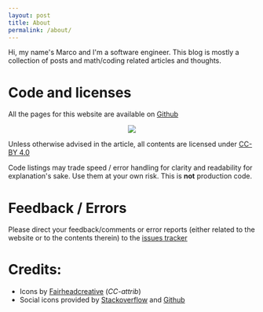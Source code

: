 ```yaml
---
layout: post
title: About
permalink: /about/
---
```


Hi, my name's Marco and I'm a software engineer. This blog is mostly a collection
of posts and math/coding related articles and thoughts.

Code and licenses
=================

All the pages for this website are available on [Github](https://github.com/marcodiiga/marcodiiga.github.io)

<center>
<a href="http://creativecommons.org/licenses/by/4.0/" alt="CC-BY 4.0"><img src="https://licensebuttons.net/l/by/4.0/88x31.png"/></a>
</center>

Unless otherwise advised in the article, all contents are licensed under
[CC-BY 4.0](http://creativecommons.org/licenses/by/4.0/)

Code listings may trade speed / error handling for clarity and readability for explanation's sake.
Use them at your own risk. This is **not** production code.

Feedback / Errors
=================
Please direct your feedback/comments or error reports (either related to the website or to the contents therein)
 to the [issues tracker](https://github.com/marcodiiga/marcodiiga.github.io/issues)

Credits:
=======

* Icons by [Fairheadcreative](http://fairheadcreative.com) (*CC-attrib*)
* Social icons provided by [Stackoverflow](http://stackoverflow.com) and [Github](https://github.com)

